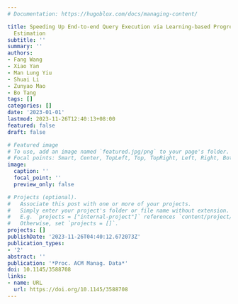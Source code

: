 ```yaml
---
# Documentation: https://hugoblox.com/docs/managing-content/

title: Speeding Up End-to-end Query Execution via Learning-based Progressive Cardinality
  Estimation
subtitle: ''
summary: ''
authors:
- Fang Wang
- Xiao Yan
- Man Lung Yiu
- Shuai Li
- Zunyao Mao
- Bo Tang
tags: []
categories: []
date: '2023-01-01'
lastmod: 2023-11-26T12:40:13+08:00
featured: false
draft: false

# Featured image
# To use, add an image named `featured.jpg/png` to your page's folder.
# Focal points: Smart, Center, TopLeft, Top, TopRight, Left, Right, BottomLeft, Bottom, BottomRight.
image:
  caption: ''
  focal_point: ''
  preview_only: false

# Projects (optional).
#   Associate this post with one or more of your projects.
#   Simply enter your project's folder or file name without extension.
#   E.g. `projects = ["internal-project"]` references `content/project/deep-learning/index.md`.
#   Otherwise, set `projects = []`.
projects: []
publishDate: '2023-11-26T04:40:12.672073Z'
publication_types:
- '2'
abstract: ''
publication: '*Proc. ACM Manag. Data*'
doi: 10.1145/3588708
links:
- name: URL
  url: https://doi.org/10.1145/3588708
---
```

